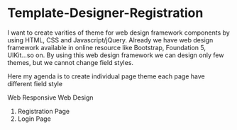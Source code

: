 # Template-Designer-Registration

I want to create varities of theme for web design framework components by using HTML, CSS and Javascript/jQuery. Already we have web design framework available in online resource like Bootstrap, Foundation 5, UIKit...so on. By using this web design framework we can design only few themes, but we cannot change field styles.

Here my agenda is to create individual page theme each page have different field style

Web Responsive Web Design
1. Registration Page
2. Login Page

 
